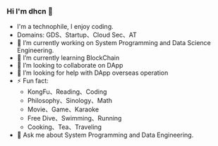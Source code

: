 ### Hi I'm dhcn 👋

- I'm a technophile, I enjoy coding.
- Domains: GDS、Startup、Cloud Sec、AT
- 🔭 I’m currently working on System Programming  and Data Science Engineering.
- 🌱 I’m currently learning BlockChain
- 👯 I’m looking to collaborate on DApp
- 🤔 I’m looking for help with DApp overseas operation
- ⚡ Fun fact:
  - KongFu、Reading、Coding
  - Philosophy、Sinology、Math
  - Movie、Game、Karaoke
  - Free Dive、Swimming、Running
  - Cooking、Tea、Traveling
- 💬 Ask me about System Programming and Data Engineering.
<!--
**dhcn/dhcn** is a ✨ _special_ ✨ repository because its `README.md` (this file) appears on your GitHub profile.

Here are some ideas to get you started:
- Education:Bachelor of CS, BUAA




- 📫 How to reach me: ...
- 😄 Pronouns: ...
 ...
-->
